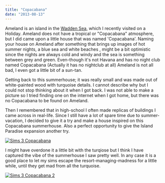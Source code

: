 ```yaml
---
title: "Copacabana"
date: "2013-08-13"
---
```


Ameland is an island in the [Wadden Sea](http://en.wikipedia.org/wiki/Wadden_Sea), which I recently visited on a Holiday. Ameland does not have a tropical or "Copacabana" atmosphere, but I did came upon a little house that was named 'Copacabana'. Naming your house on Ameland after something that brings up images of hot summer nights, a blue sea and white beaches , might be a bit optimistic since the nights are always cold and windy and the sea is something between grey and green. Even-though it's not Havana and has no night club named Copacabana (Actually it has no nightclub at all) Ameland is not all bad, I even got a little bit of a sun-tan.

Getting back to this summerhouse; it was really small and was made out of white-painted wood with turquoise details. I cannot describe why but I could not stop thinking about it when I got back. I was not able to make a picture so I tried finding one on the internet when I got home, but there was no Copacabana to be found on Ameland.

Then I remembered that in high-school I often made replicas of buildings I came across in real-life. Since I still have a lot of spare time due to summer-vacation, I decided to give it a try and make a house inspired on this Copacabana summerhouse. Also a perfect opportunity to give the Island Paradise expansion another try.

[![Sims 3 Copacabana](images/Sims-3-Copacabana.jpg)](http://www.legenddiaries.com/wp-content/uploads/2013/08/Sims-3-Copacabana.jpg)

I might have overdone it a little bit with the turqiose but I think I have captured the vibe of the summerhouse I saw pretty well. In any case it is a good place to let my sims escape the resort-managing-madness for a little while, until they get mad from all the turquoise.

[![Sims 3 Copacabana 2](images/Sims-3-Copacabana-2.jpg)](http://www.legenddiaries.com/wp-content/uploads/2013/08/Sims-3-Copacabana-2.jpg)
